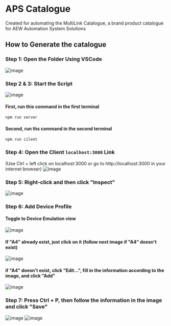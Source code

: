 # APS Catalogue
Created for automating the MultiLink Catalogue, a brand product catalogue for AEW Automation System Solutions

## How to Generate the catalogue

### Step 1: Open the Folder Using VSCode
![image](https://github.com/user-attachments/assets/81f48439-70b3-40d9-8991-d12ac9824c7d)

### Step 2 & 3: Start the Script
![image](https://github.com/user-attachments/assets/9bb03343-912a-4f77-b498-866aad5e2fa9)

#### First, run this command in the first terminal
```
npm run server
```

#### Second, run ths command in the second terminal
```
npm run cilent
```

### Step 4: Open the Client `localhost:3000` Link
(Use Ctrl + left click on localhost:3000 or go to http://localhost:3000 in your internet browser)
![image](https://github.com/user-attachments/assets/4ded9c09-5405-4899-be50-e199cfff7824)

### Step 5: Right-click and then click "Inspect"
![image](https://github.com/user-attachments/assets/78769c5b-00ed-44d7-b102-2e7f68b2c9cb)

### Step 6: Add Device Profile
#### Toggle to Device Emulation view
![image](https://github.com/user-attachments/assets/ebd584ed-0438-46e6-9471-93eac1efa745)

#### If "A4" already exist, just click on it (follow next image if "A4" doesn't exist)
![image](https://github.com/user-attachments/assets/76b35ee3-ea14-48df-b12c-300ab11411bf)

#### if "A4" doesn't exist, click "Edit...", fill in the information according to the image, and click "Add"
![image](https://github.com/user-attachments/assets/aee00490-7fa5-443a-a00a-4b4ea223f958)

### Step 7: Press Ctrl + P, then follow the information in the image and click "Save"
![image](https://github.com/user-attachments/assets/41e5a3b3-32c8-4aa8-b5bc-3083ae5feccd)
![image](https://github.com/user-attachments/assets/03bacfbf-fb86-456d-a2de-31c15169ae26)
